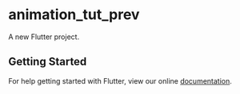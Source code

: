 # animation_tut_prev

A new Flutter project.

## Getting Started

For help getting started with Flutter, view our online
[documentation](http://flutter.io/).
